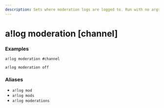 ```yaml
---
description: Sets where moderation logs are logged to. Run with no args to reset.
---
```


# a!log moderation \[channel\]

### Examples

```text
a!log moderation #channel
```

```text
a!log moderation off
```

### Aliases

* `a!log mod`
* `a!log mods`
* `a!log moderations`

